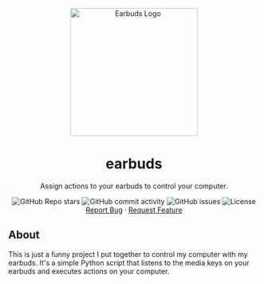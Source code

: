 <div align="center">
    <a href="https://github.com/kaangiray26/earbuds">
        <img src="https://kaangiray26.github.io/earbuds/512.png" alt="Earbuds Logo" width="256" height="256">
    </a>
    <h1 align="center">earbuds</h1>
    <p align="center">
        Assign actions to your earbuds to control your computer.
        <br />
        <div align="center">
            <img alt="GitHub Repo stars" src="https://img.shields.io/github/stars/kaangiray26/earbuds?style=flat-square">
            <img alt="GitHub commit activity" src="https://img.shields.io/github/commit-activity/m/kaangiray26/earbuds?style=flat-square">
            <img alt="GitHub issues" src="https://img.shields.io/github/issues/kaangiray26/earbuds?style=flat-square">
            <img alt="License" src="https://img.shields.io/github/license/kaangiray26/earbuds.svg?style=flat-square">
        </div>
        <a href="https://github.com/kaangiray26/earbuds/issues">Report Bug</a>
        ·
        <a href="https://github.com/kaangiray26/earbuds/issues">Request Feature</a>
    </p>
</div>

## About
This is just a funny project I put together to control my computer with my earbuds. It's a simple Python script that listens to the media keys on your earbuds and executes actions on your computer.